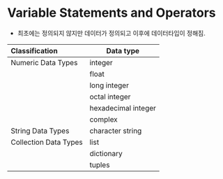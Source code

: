 # Variable Statements and Operators

- 최초에는 정의되지 않지만 데이터가 정의되고 이후에 데이터타입이 정해짐.

| Classification        | Data type           |
| :-------------------- | ------------------- |
| Numeric Data Types    | integer             |
|                       | float               |
|                       | long integer        |
|                       | octal integer       |
|                       | hexadecimal integer |
|                       | complex             |
| String Data Types     | character string    |
| Collection Data Types | list                |
|                       | dictionary          |
|                       | tuples              |

